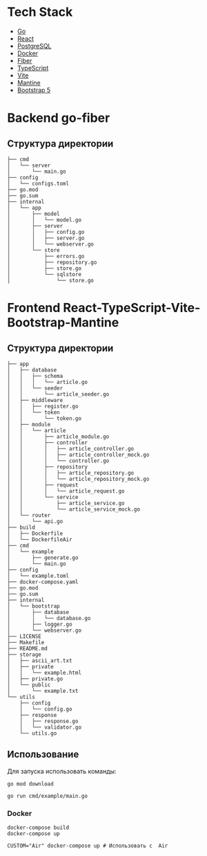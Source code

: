 # Tech Stack
- [Go](https://go.dev)
- [React](https://ru.reactjs.org/)
- [PostgreSQL](https://www.postgresql.org)
- [Docker](https://www.docker.com/)
- [Fiber](https://github.com/gofiber/fiber)
- [TypeScript](https://www.typescriptlang.org/)
- [Vite](https://vitejs.dev/)
- [Mantine](https://mantine.dev/)
- [Bootstrap 5](https://getbootstrap.com/)



# Backend go-fiber
## Структура директории
```   
├── cmd
│   └── server
│       └── main.go
├── config
│   └── configs.toml
├── go.mod
├── go.sum
├── internal
│   └── app
│       ├── model
│       │   └── model.go
│       ├── server
│       │   ├── config.go
│       │   ├── server.go
│       │   └── webserver.go
│       └── store
│           ├── errors.go
│           ├── repository.go
│           ├── store.go
│           └── sqlstore
│               └── store.go    
```

# Frontend React-TypeScript-Vite-Bootstrap-Mantine

## Структура директории
```
├── app
│   ├── database
│   │   ├── schema
│   │   │   └── article.go
│   │   └── seeder
│   │       └── article_seeder.go
│   ├── middleware
│   │   ├── register.go
│   │   └── token
│   │       └── token.go
│   ├── module
│   │   └── article
│   │       ├── article_module.go
│   │       ├── controller
│   │       │   ├── article_controller.go
│   │       │   ├── article_controller_mock.go
│   │       │   └── controller.go
│   │       ├── repository
│   │       │   ├── article_repository.go
│   │       │   └── article_repository_mock.go
│   │       ├── request
│   │       │   └── article_request.go
│   │       └── service
│   │           ├── article_service.go
│   │           └── article_service_mock.go
│   └── router
│       └── api.go
├── build
│   ├── Dockerfile
│   └── DockerfileAir
├── cmd
│   └── example
│       ├── generate.go
│       └── main.go
├── config
│   └── example.toml
├── docker-compose.yaml
├── go.mod
├── go.sum
├── internal
│   └── bootstrap
│       ├── database
│       │   └── database.go
│       ├── logger.go
│       └── webserver.go
├── LICENSE
├── Makefile
├── README.md
├── storage
│   ├── ascii_art.txt
│   ├── private
│   │   └── example.html
│   ├── private.go
│   └── public
│       └── example.txt
└── utils
    ├── config
    │   └── config.go
    ├── response
    │   ├── response.go
    │   └── validator.go
    └── utils.go
```
## Использование 
Для запуска использовать команды:

```go mod download```

```go run cmd/example/main.go```
### Docker
```shell
docker-compose build
docker-compose up

CUSTOM="Air" docker-compose up # Использовать с  Air
```

